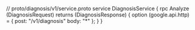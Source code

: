 // proto/diagnosis/v1/service.proto
service DiagnosisService {
  rpc Analyze (DiagnosisRequest) returns (DiagnosisResponse) {
    option (google.api.http) = {
      post: "/v1/diagnosis"
      body: "*"
    };
  }
}
